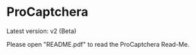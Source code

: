 # ProCaptchera
Latest version: v2 (Beta)

Please open "README.pdf" to read the ProCaptchera Read-Me.